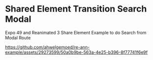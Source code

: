 # Shared Element Transition Search Modal  
Expo 49 and Reanimated 3 Share Element Example to do Search from Modal Route

https://github.com/ahwelgemoed/re-ann-example/assets/29273599/50a0b9be-563a-4e25-b396-8f77741f6e9f

